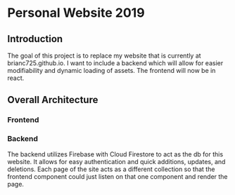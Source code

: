 # Personal Website 2019

## Introduction

The goal of this project is to replace my website that is currently at brianc725.github.io. I want to include a backend which will allow for easier modifiability and dynamic loading of assets. The frontend will now be in react.

## Overall Architecture

### Frontend


### Backend

The backend utilizes Firebase with Cloud Firestore to act as the db for this website. It allows for easy authentication and quick additions, updates, and deletions. Each page of the site acts as a different collection so that the frontend component could just listen on that one component and render the page.